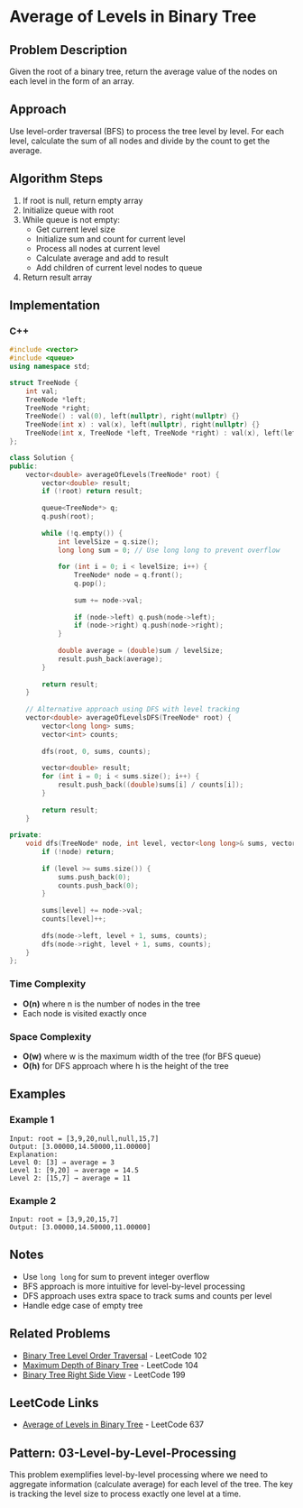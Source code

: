 # Average of Levels in Binary Tree

## Problem Description

Given the root of a binary tree, return the average value of the nodes on each level in the form of an array.

## Approach

Use level-order traversal (BFS) to process the tree level by level. For each level, calculate the sum of all nodes and divide by the count to get the average.

## Algorithm Steps

1. If root is null, return empty array
2. Initialize queue with root
3. While queue is not empty:
   - Get current level size
   - Initialize sum and count for current level
   - Process all nodes at current level
   - Calculate average and add to result
   - Add children of current level nodes to queue
4. Return result array

## Implementation

### C++

```cpp
#include <vector>
#include <queue>
using namespace std;

struct TreeNode {
    int val;
    TreeNode *left;
    TreeNode *right;
    TreeNode() : val(0), left(nullptr), right(nullptr) {}
    TreeNode(int x) : val(x), left(nullptr), right(nullptr) {}
    TreeNode(int x, TreeNode *left, TreeNode *right) : val(x), left(left), right(right) {}
};

class Solution {
public:
    vector<double> averageOfLevels(TreeNode* root) {
        vector<double> result;
        if (!root) return result;
        
        queue<TreeNode*> q;
        q.push(root);
        
        while (!q.empty()) {
            int levelSize = q.size();
            long long sum = 0; // Use long long to prevent overflow
            
            for (int i = 0; i < levelSize; i++) {
                TreeNode* node = q.front();
                q.pop();
                
                sum += node->val;
                
                if (node->left) q.push(node->left);
                if (node->right) q.push(node->right);
            }
            
            double average = (double)sum / levelSize;
            result.push_back(average);
        }
        
        return result;
    }
    
    // Alternative approach using DFS with level tracking
    vector<double> averageOfLevelsDFS(TreeNode* root) {
        vector<long long> sums;
        vector<int> counts;
        
        dfs(root, 0, sums, counts);
        
        vector<double> result;
        for (int i = 0; i < sums.size(); i++) {
            result.push_back((double)sums[i] / counts[i]);
        }
        
        return result;
    }
    
private:
    void dfs(TreeNode* node, int level, vector<long long>& sums, vector<int>& counts) {
        if (!node) return;
        
        if (level >= sums.size()) {
            sums.push_back(0);
            counts.push_back(0);
        }
        
        sums[level] += node->val;
        counts[level]++;
        
        dfs(node->left, level + 1, sums, counts);
        dfs(node->right, level + 1, sums, counts);
    }
};
```

### Time Complexity

- **O(n)** where n is the number of nodes in the tree
- Each node is visited exactly once

### Space Complexity

- **O(w)** where w is the maximum width of the tree (for BFS queue)
- **O(h)** for DFS approach where h is the height of the tree

## Examples

### Example 1

```
Input: root = [3,9,20,null,null,15,7]
Output: [3.00000,14.50000,11.00000]
Explanation: 
Level 0: [3] → average = 3
Level 1: [9,20] → average = 14.5  
Level 2: [15,7] → average = 11
```

### Example 2

```
Input: root = [3,9,20,15,7]
Output: [3.00000,14.50000,11.00000]
```

## Notes

- Use `long long` for sum to prevent integer overflow
- BFS approach is more intuitive for level-by-level processing
- DFS approach uses extra space to track sums and counts per level
- Handle edge case of empty tree

## Related Problems

- [Binary Tree Level Order Traversal](https://leetcode.com/problems/binary-tree-level-order-traversal/) - LeetCode 102
- [Maximum Depth of Binary Tree](https://leetcode.com/problems/maximum-depth-of-binary-tree/) - LeetCode 104
- [Binary Tree Right Side View](https://leetcode.com/problems/binary-tree-right-side-view/) - LeetCode 199

## LeetCode Links

- [Average of Levels in Binary Tree](https://leetcode.com/problems/average-of-levels-in-binary-tree/) - LeetCode 637

## Pattern: 03-Level-by-Level-Processing

This problem exemplifies level-by-level processing where we need to aggregate information (calculate average) for each level of the tree. The key is tracking the level size to process exactly one level at a time.
